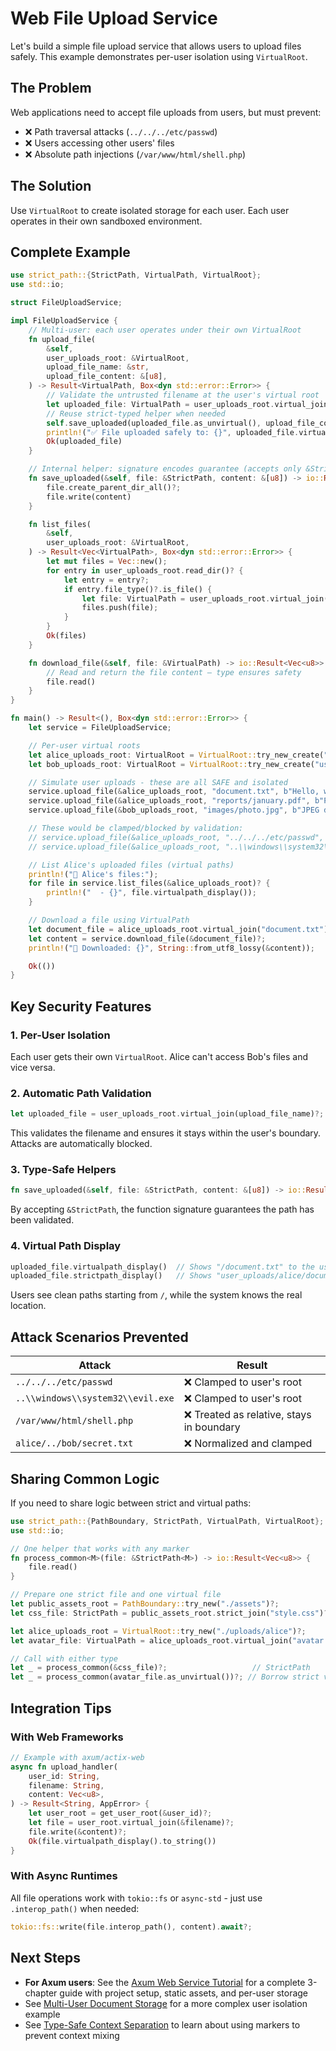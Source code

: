 # Web File Upload Service

Let's build a simple file upload service that allows users to upload files safely. This example demonstrates per-user isolation using `VirtualRoot`.

## The Problem

Web applications need to accept file uploads from users, but must prevent:
- ❌ Path traversal attacks (`../../../etc/passwd`)
- ❌ Users accessing other users' files
- ❌ Absolute path injections (`/var/www/html/shell.php`)

## The Solution

Use `VirtualRoot` to create isolated storage for each user. Each user operates in their own sandboxed environment.

## Complete Example

```rust
use strict_path::{StrictPath, VirtualPath, VirtualRoot};
use std::io;

struct FileUploadService;

impl FileUploadService {
    // Multi-user: each user operates under their own VirtualRoot
    fn upload_file(
        &self,
        user_uploads_root: &VirtualRoot,
        upload_file_name: &str,
        upload_file_content: &[u8],
    ) -> Result<VirtualPath, Box<dyn std::error::Error>> {
        // Validate the untrusted filename at the user's virtual root
        let uploaded_file: VirtualPath = user_uploads_root.virtual_join(upload_file_name)?;
        // Reuse strict-typed helper when needed
        self.save_uploaded(uploaded_file.as_unvirtual(), upload_file_content)?;
        println!("✅ File uploaded safely to: {}", uploaded_file.virtualpath_display());
        Ok(uploaded_file)
    }

    // Internal helper: signature encodes guarantee (accepts only &StrictPath)
    fn save_uploaded(&self, file: &StrictPath, content: &[u8]) -> io::Result<()> {
        file.create_parent_dir_all()?;
        file.write(content)
    }

    fn list_files(
        &self,
        user_uploads_root: &VirtualRoot,
    ) -> Result<Vec<VirtualPath>, Box<dyn std::error::Error>> {
        let mut files = Vec::new();
        for entry in user_uploads_root.read_dir()? {
            let entry = entry?;
            if entry.file_type()?.is_file() {
                let file: VirtualPath = user_uploads_root.virtual_join(entry.file_name())?;
                files.push(file);
            }
        }
        Ok(files)
    }

    fn download_file(&self, file: &VirtualPath) -> io::Result<Vec<u8>> {
        // Read and return the file content — type ensures safety
        file.read()
    }
}

fn main() -> Result<(), Box<dyn std::error::Error>> {
    let service = FileUploadService;

    // Per-user virtual roots
    let alice_uploads_root: VirtualRoot = VirtualRoot::try_new_create("user_uploads/alice")?;
    let bob_uploads_root: VirtualRoot = VirtualRoot::try_new_create("user_uploads/bob")?;

    // Simulate user uploads - these are all SAFE and isolated
    service.upload_file(&alice_uploads_root, "document.txt", b"Hello, world!")?;
    service.upload_file(&alice_uploads_root, "reports/january.pdf", b"PDF content here")?;
    service.upload_file(&bob_uploads_root, "images/photo.jpg", b"JPEG data")?;

    // These would be clamped/blocked by validation:
    // service.upload_file(&alice_uploads_root, "../../../etc/passwd", b"attack")?;  // ❌ Blocked!
    // service.upload_file(&alice_uploads_root, "..\\windows\\system32\\evil.exe", b"malware")?;  // ❌ Blocked!

    // List Alice's uploaded files (virtual paths)
    println!("📁 Alice's files:");
    for file in service.list_files(&alice_uploads_root)? {
        println!("  - {}", file.virtualpath_display());
    }

    // Download a file using VirtualPath
    let document_file = alice_uploads_root.virtual_join("document.txt")?;
    let content = service.download_file(&document_file)?;
    println!("📄 Downloaded: {}", String::from_utf8_lossy(&content));

    Ok(())
}
```

## Key Security Features

### 1. Per-User Isolation
Each user gets their own `VirtualRoot`. Alice can't access Bob's files and vice versa.

### 2. Automatic Path Validation
```rust
let uploaded_file = user_uploads_root.virtual_join(upload_file_name)?;
```
This validates the filename and ensures it stays within the user's boundary. Attacks are automatically blocked.

### 3. Type-Safe Helpers
```rust
fn save_uploaded(&self, file: &StrictPath, content: &[u8]) -> io::Result<()>
```
By accepting `&StrictPath`, the function signature guarantees the path has been validated.

### 4. Virtual Path Display
```rust
uploaded_file.virtualpath_display()  // Shows "/document.txt" to the user
uploaded_file.strictpath_display()   // Shows "user_uploads/alice/document.txt" (system path)
```
Users see clean paths starting from `/`, while the system knows the real location.

## Attack Scenarios Prevented

| Attack                            | Result                                   |
| --------------------------------- | ---------------------------------------- |
| `../../../etc/passwd`             | ❌ Clamped to user's root                 |
| `..\\windows\\system32\\evil.exe` | ❌ Clamped to user's root                 |
| `/var/www/html/shell.php`         | ❌ Treated as relative, stays in boundary |
| `alice/../bob/secret.txt`         | ❌ Normalized and clamped                 |

## Sharing Common Logic

If you need to share logic between strict and virtual paths:

```rust
use strict_path::{PathBoundary, StrictPath, VirtualPath, VirtualRoot};
use std::io;

// One helper that works with any marker
fn process_common<M>(file: &StrictPath<M>) -> io::Result<Vec<u8>> {
    file.read()
}

// Prepare one strict file and one virtual file
let public_assets_root = PathBoundary::try_new("./assets")?;
let css_file: StrictPath = public_assets_root.strict_join("style.css")?;

let alice_uploads_root = VirtualRoot::try_new("./uploads/alice")?;
let avatar_file: VirtualPath = alice_uploads_root.virtual_join("avatar.jpg")?;

// Call with either type
let _ = process_common(&css_file)?;                   // StrictPath
let _ = process_common(avatar_file.as_unvirtual())?; // Borrow strict view from VirtualPath
```

## Integration Tips

### With Web Frameworks
```rust
// Example with axum/actix-web
async fn upload_handler(
    user_id: String,
    filename: String,
    content: Vec<u8>,
) -> Result<String, AppError> {
    let user_root = get_user_root(&user_id)?;
    let file = user_root.virtual_join(&filename)?;
    file.write(&content)?;
    Ok(file.virtualpath_display().to_string())
}
```

### With Async Runtimes
All file operations work with `tokio::fs` or `async-std` - just use `.interop_path()` when needed:
```rust
tokio::fs::write(file.interop_path(), content).await?;
```

## Next Steps

- **For Axum users**: See the [Axum Web Service Tutorial](../axum_tutorial/overview.md) for a complete 3-chapter guide with project setup, static assets, and per-user storage
- See [Multi-User Document Storage](./multi_user_storage.md) for a more complex user isolation example
- See [Type-Safe Context Separation](./type_safe_contexts.md) to learn about using markers to prevent context mixing
